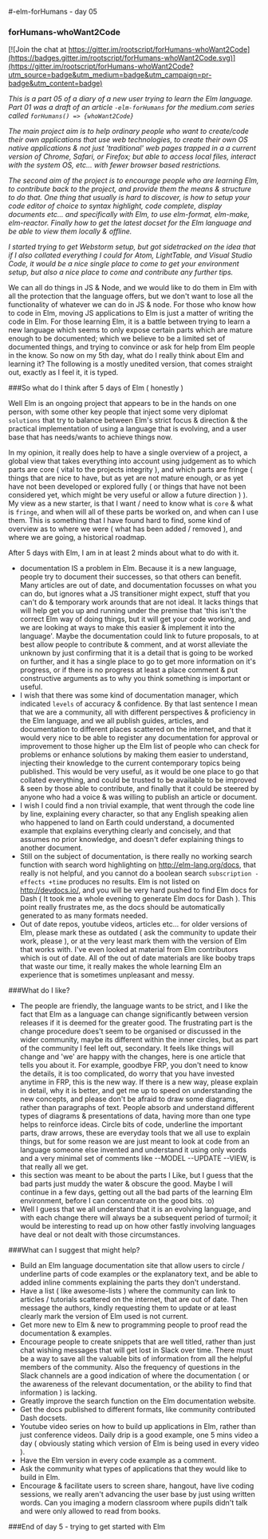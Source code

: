 #-elm-forHumans - day 05
### forHumans-whoWant2Code

[![Join the chat at https://gitter.im/rootscript/forHumans-whoWant2Code](https://badges.gitter.im/rootscript/forHumans-whoWant2Code.svg)](https://gitter.im/rootscript/forHumans-whoWant2Code?utm_source=badge&utm_medium=badge&utm_campaign=pr-badge&utm_content=badge)

*This is a part 05 of a diary of a new user trying to learn the Elm language.  Part 01 was a draft of an article `-elm-forHumans` for the medium.com series called `forHumans() => {whoWant2Code}`*

*The main project aim is to help ordinary people who want to create/code their own applications that use web technologies, to create their own OS native applications & not just 'traditional' web pages trapped in a a current version of Chrome, Safari, or Firefox; but able to access local files, interact with the system OS, etc... with fewer browser based restrictions.*

*The second aim of the project is to encourage people who are learning Elm, to contribute back to the project, and provide them the means & structure to do that.  One thing that usually is hard to discover, is how to setup your code editor of choice to syntax highlight, code complete, display documents etc... and specifically with Elm, to use elm-format, elm-make, elm-reactor.  Finally how to get the latest docset for the Elm language and be able to view them locally & offline.*

*I started trying to get Webstorm setup, but got sidetracked on the idea that if I also collated everything I could for Atom, LightTable, and Visual Studio Code, it would be a nice single place to come to get your environment setup, but also a nice place to come and contribute any further tips.*

We can all do things in JS & Node, and we would like to do them in Elm with all the protection that the language offers, but we don't want to lose all the functionality of whatever we can do in JS & node.  For those who know how to code in Elm, moving JS applications to Elm is just a matter of writing the code in Elm.  For those learning Elm, it is a battle between trying to learn a new language which seems to only expose certain parts which are mature enough to be documented; which we believe to be a limited set of documented things, and trying to convince or ask for help from Elm people in the know.  So now on my 5th day, what do I really think about Elm and learning it?  The following is a mostly unedited version, that comes straight out, exactly as I feel it, it is typed.

###So what do I think after 5 days of Elm ( honestly )

Well Elm is an ongoing project that appears to be in the hands on one person, with some other key people that inject some very diplomat `solutions` that try to balance between Elm's strict focus & direction & the practical implementation of using a language that is evolving, and a user base that has needs/wants to achieve things now.

In my opinion, it really does help to have a single overview of a project, a global view that takes everything into account using judgement as to which parts are core ( vital to the projects integrity ), and which parts are fringe ( things that are nice to have, but as yet are not mature enough, or as yet have not been developed or explored fully ( or things that have not been considered yet, which might be very useful or allow a future direction ) ).  My view as a new starter, is that I want / need to know what is `core` & what is `fringe`, and when will all of these parts be worked on, and when can I use them.   This is something that I have found hard to find, some kind of overview as to where we were ( what has been added / removed ), and where we are going, a historical roadmap.

After 5 days with Elm, I am in at least 2 minds about what to do with it.

- documentation IS a problem in Elm.  Because it is a new language, people try to document their successes, so that others can benefit.  Many articles are out of date, and documentation focusses on what you can do, but ignores what a JS transitioner might expect, stuff that you can't do & temporary work arounds that are not ideal. It lacks things that will help get you up and running under the premise that 'this isn't the correct Elm way of doing things, but it will get your code working, and we are looking at ways to make this easier & implement it into the language'.  Maybe the documentation could link to future proposals, to at best allow people to contribute & comment, and at worst alleviate the unknown by just confirming that it is a detail that is going to be worked on further, and it has a single place to go to get more information on it's progress, or if there is no progress at least a place comment & put constructive arguments as to why you think something is important or useful.
- I wish that there was some kind of documentation manager, which indicated `levels` of accuracy & confidence.  By that last sentence I mean that we are a community, all with different perspectives & proficiency in the Elm language, and we all publish guides, articles, and documentation to different places scattered on the internet, and that it would very nice to be able to register any documentation for approval or improvement to those higher up the Elm list of people who can check for problems or enhance solutions by making them easier to understand, injecting their knowledge to the current contemporary topics being published.  This would be very useful, as it would be one place to go that collated everything, and could be trusted to be available to be improved & seen by those able to contribute, and finally that it could be steered by anyone who had a voice & was willing to publish an article or document.
- I wish I could find a non trivial example, that went through the code line by line, explaining every character, so that any English speaking alien who happened to land on Earth could understand, a documented example that explains everything clearly and concisely, and that assumes no prior knowledge, and doesn't defer explaining things to another document.
- Still on the subject of documentation, is there really no working search function with search word highlighting on <http://elm-lang.org/docs>, that really is not helpful, and you cannot do a boolean search `subscription -effects +time` produces no results.  Elm is not listed on <http://devdocs.io/>, and you will be very hard pushed to find Elm docs for Dash ( It took me a whole evening to generate Elm docs for Dash ).  This point really frustrates me, as the docs should be automatically generated to as many formats needed.
- Out of date repos, youtube videos, articles etc... for older versions of Elm, please mark these as outdated ( ask the community to update their work, please ), or at the very least mark them with the version of Elm that works with.  I've even looked at material from Elm contributors which is out of date.  All of the out of date materials are like booby traps that waste our time, it really makes the whole learning Elm an experience that is sometimes unpleasant and messy.

###What do I like?
- The people are friendly, the language wants to be strict, and I like the fact that Elm as a language can change significantly between version releases if it is deemed for the greater good.  The frustrating part is the change procedure does't seem to be organised or discussed in the wider community, maybe its different within the inner circles, but as part of the community I feel left out, secondary.  It feels like things will change and 'we' are happy with the changes, here is one article that tells you about it.  For example, goodbye FRP, you don't need to know the details, it is too complicated, do worry that you have invested anytime in FRP, this is the new way.  If there is a new way, please explain in detail, why it is better, and get me up to speed on understanding the new concepts, and please don't be afraid to draw some diagrams, rather than paragraphs of text.  People absorb and understand different types of diagrams & presentations of data, having more than one type helps to reinforce ideas. Circle bits of code, underline the important parts, draw arrows, these are everyday tools that we all use to explain things, but for some reason we are just meant to look at code from an language someone else invented and understand it using only words and a very minimal set of comments like --MODEL --UPDATE --VIEW, is that really all we get.
- this section was meant to be about the parts I Like, but I guess that the bad parts just muddy the water & obscure the good.  Maybe I will continue in a few days, getting out all the bad parts of the learning Elm environment, before I can concentrate on the good bits. :o)
- Well I guess that we all understand that it is an evolving language, and with each change there will always be a subsequent period of turmoil; it would be interesting to read up on how other fastly involving languages have deal or not dealt with those circumstances.

###What can I suggest that might help?
- Build an Elm language documentation site that allow users to circle / underline parts of code examples or the explanatory text, and be able to added inline comments explaining the parts they don't understand.
- Have a list ( like awesome-lists ) where the community can link to articles / tutorials scattered on the internet, that are out of date.  Then message the authors, kindly requesting them to update or at least clearly mark the version of Elm used is not current.
- Get more new to Elm & new to programming people to proof read the documentation & examples.
- Encourage people to create snippets that are well titled, rather than just chat wishing messages that will get lost in Slack over time.  There must be a way to save all the valuable bits of information from all the helpful members of the community.   Also the frequency of questions in the Slack channels are a good indication of where the documentation ( or the awareness of the relevant documentation, or the ability to find that information ) is lacking.
- Greatly improve the search function on the Elm documentation website.
- Get the docs published to different formats, like community contributed Dash docsets.
- Youtube video series on how to build up applications in Elm, rather than just conference videos.  Daily drip is a good example, one 5 mins video a day ( obviously stating which version of Elm is being used in every video ).
- Have the Elm version in every code example as a comment.
- Ask the community what types of applications that they would like to build in Elm.
- Encourage & facilitate users to screen share, hangout, have live coding sessions, we really aren't advancing the user base by just using written words.  Can you imaging a modern classroom where pupils didn't talk and were only allowed to read from books.



 
###End of day 5 - trying to get started with Elm